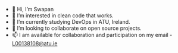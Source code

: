 - 👋 Hi, I’m Swapan
- 👀 I’m interested in clean code that works.
- 🌱 I’m currently studying DevOps in ATU, Ireland.
- 💞️ I’m looking to collaborate on open source projects.
- 📫 I am available for collaboration and participation on my email - L00138108@atu.ie

<!---
swapanmazumdaratu/swapanmazumdaratu is a ✨ special ✨ repository because its `README.md` (this file) appears on your GitHub profile.
You can click the Preview link to take a look at your changes.
--->
